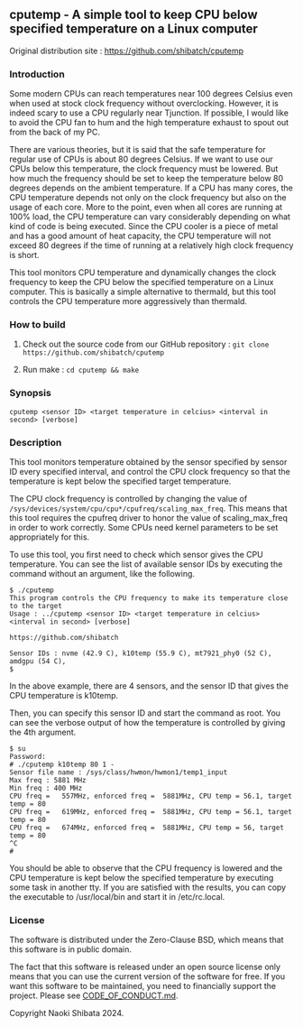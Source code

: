 ## cputemp - A simple tool to keep CPU below specified temperature on a Linux computer

Original distribution site : https://github.com/shibatch/cputemp


### Introduction

Some modern CPUs can reach temperatures near 100 degrees Celsius even
when used at stock clock frequency without overclocking. However, it
is indeed scary to use a CPU regularly near Tjunction. If possible, I
would like to avoid the CPU fan to hum and the high temperature
exhaust to spout out from the back of my PC.

There are various theories, but it is said that the safe temperature
for regular use of CPUs is about 80 degrees Celsius. If we want to use
our CPUs below this temperature, the clock frequency must be
lowered. But how much the frequency should be set to keep the
temperature below 80 degrees depends on the ambient temperature. If a
CPU has many cores, the CPU temperature depends not only on the clock
frequency but also on the usage of each core. More to the point, even
when all cores are running at 100% load, the CPU temperature can vary
considerably depending on what kind of code is being executed. Since
the CPU cooler is a piece of metal and has a good amount of heat
capacity, the CPU temperature will not exceed 80 degrees if the time
of running at a relatively high clock frequency is short.

This tool monitors CPU temperature and dynamically changes the clock
frequency to keep the CPU below the specified temperature on a Linux
computer. This is basically a simple alternative to thermald, but this
tool controls the CPU temperature more aggressively than thermald.


### How to build

1. Check out the source code from our GitHub repository :
`git clone https://github.com/shibatch/cputemp`

2. Run make :
`cd cputemp && make`


### Synopsis

`cputemp <sensor ID> <target temperature in celcius> <interval in second> [verbose]`


### Description

This tool monitors temperature obtained by the sensor specified by
sensor ID every specified interval, and control the CPU clock
frequency so that the temperature is kept below the specified target
temperature.

The CPU clock frequency is controlled by changing the value of
`/sys/devices/system/cpu/cpu*/cpufreq/scaling_max_freq`.  This means
that this tool requires the cpufreq driver to honor the value of
scaling_max_freq in order to work correctly. Some CPUs need kernel
parameters to be set appropriately for this.

To use this tool, you first need to check which sensor gives the CPU
temperature. You can see the list of available sensor IDs by executing
the command without an argument, like the following.

```
$ ./cputemp
This program controls the CPU frequency to make its temperature close to the target
Usage : ../cputemp <sensor ID> <target temperature in celcius> <interval in second> [verbose]

https://github.com/shibatch

Sensor IDs : nvme (42.9 C), k10temp (55.9 C), mt7921_phy0 (52 C), amdgpu (54 C),
$
```

In the above example, there are 4 sensors, and the sensor ID that
gives the CPU temperature is k10temp.

Then, you can specify this sensor ID and start the command as
root. You can see the verbose output of how the temperature is
controlled by giving the 4th argument.

```
$ su
Password:
# ./cputemp k10temp 80 1 -
Sensor file name : /sys/class/hwmon/hwmon1/temp1_input
Max freq : 5881 MHz
Min freq : 400 MHz
CPU freq =   557MHz, enforced freq =  5881MHz, CPU temp = 56.1, target temp = 80
CPU freq =   619MHz, enforced freq =  5881MHz, CPU temp = 56.1, target temp = 80
CPU freq =   674MHz, enforced freq =  5881MHz, CPU temp = 56, target temp = 80
^C
#
```

You should be able to observe that the CPU frequency is lowered and
the CPU temperature is kept below the specified temperature by
executing some task in another tty. If you are satisfied with the
results, you can copy the executable to /usr/local/bin and start it in
/etc/rc.local.


### License

The software is distributed under the Zero-Clause BSD, which means
that this software is in public domain.

The fact that this software is released under an open source license
only means that you can use the current version of the software for
free. If you want this software to be maintained, you need to
financially support the project. Please see
[CODE_OF_CONDUCT.md](https://github.com/shibatch/nofreelunch?tab=coc-ov-file).

Copyright Naoki Shibata 2024.
